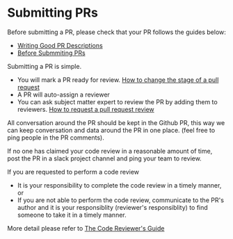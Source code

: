 # Submitting PRs

Before submitting a PR, please check that your PR follows the guides below:
-   [Writing Good PR Descriptions](pr-descriptions.md)
-   [Before Submmiting PRs](before-submitting-prs.md)

Submitting a PR is simple.
-    You will mark a PR ready for review. [How to change the stage of a pull request](https://docs.github.com/en/pull-requests/collaborating-with-pull-requests/proposing-changes-to-your-work-with-pull-requests/changing-the-stage-of-a-pull-request)
-    A PR will auto-assign a reviewer
-    You can ask subject matter expert to review the PR by adding them to reviewers. [How to request a pull request review](https://docs.github.com/en/pull-requests/collaborating-with-pull-requests/proposing-changes-to-your-work-with-pull-requests/requesting-a-pull-request-review)

All conversation around the PR should be kept in the Github PR, this way we can keep conversation and data around the PR in one place. (feel free to ping people in the PR comments).

If no one has claimed your code review in a reasonable amount of time, post the PR in a slack project channel and ping your team to review.

If you are requested to perform a code review
- It is your responsibility to complete the code review in a timely manner, or
- If you are not able to perform the code review, communicate to the PR's author and it is your responsiblity (reviewer's responsiblity) to find someone to take it in a timely manner.

More detail please refer to [The Code Reviewer's Guide](../../reviewer/)
